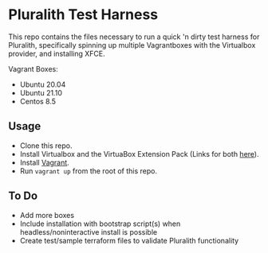 # Pluralith Test Harness

This repo contains the files necessary to run a quick 'n dirty test harness for Pluralith, specifically spinning up multiple Vagrantboxes with the Virtualbox provider, and installing XFCE.

Vagrant Boxes:

* Ubuntu 20.04
* Ubuntu 21.10
* Centos 8.5


## Usage

* Clone this repo.
* Install Virtualbox and the VirtuaBox Extension Pack (Links for both [here](https://www.virtualbox.org/wiki/Downloads)).
* Install [Vagrant](https://www.vagrantup.com/docs/installation).
* Run `vagrant up` from the root of this repo.

## To Do

* Add more boxes
* Include installation with bootstrap script(s) when headless/noninteractive install is possible
* Create test/sample terraform files to validate Pluralith functionality